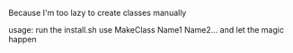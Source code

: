 Because I'm too lazy to create classes manually

usage:
  run the install.sh
  use MakeClass Name1 Name2... and let the magic happen
